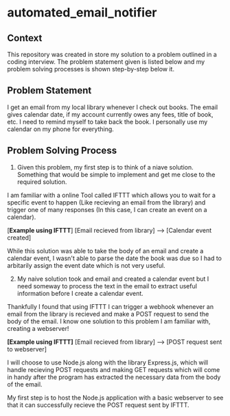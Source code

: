 # automated_email_notifier

## Context
This repository was created in store my solution to a problem outlined in a coding interview. The problem statement given is listed below and my problem solving processes is shown step-by-step below it.

## Problem Statement 
I get an email from my local library whenever I check out books. The email gives calendar date, if my account currently owes any fees, title of book, etc. I need to remind myself to take back the book. I personally use my calendar on my phone for everything. 

## Problem Solving Process
1) Given this problem, my first step is to think of a niave solution. Something that would be simple to implement and get me close to the required solution.

I am familiar with a online Tool called IFTTT which allows you to wait for a specific event to happen (Like recieving an email from the library) and trigger one of many responses (In this case, I can create an event on a calendar). 

  [**Example using IFTTT**]  [Email recieved from library] --> [Calendar event created]
  
While this solution was able to take the body of an email and create a calendar event, I wasn't able to parse the date the book was due so I had to arbitarily assign the event date which is not very useful.

2) My naive solution took and email and created a calendar event but I need someway to process the text in the email to extract useful information before I create a calendar event. 

Thankfully I found that using IFTTT I can trigger a webhook whenever an email from the library is recieved and make a POST request to send the body of the email. I know one solution to this problem I am familiar with, creating a webserver!
  
   **[Example using IFTTT]**  [Email recieved from library] --> [POST request sent to webserver] 

I will choose to use Node.js along with the library Express.js, which will handle recieving POST requests and making GET requests which will come in handy after the program has extracted the necessary data from the body of the email.

My first step is to host the Node.js application with a basic webserver to see that it can successfully recieve the POST request sent by IFTTT.


